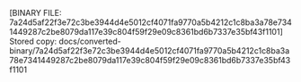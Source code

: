 [BINARY FILE: 7a24d5af22f3e72c3be3944d4e5012cf4071fa9770a5b4212c1c8ba3a78e7341449287c2be8079da117e39c804f59f29e09c8361bd6b7337e35bf43f1101]
Stored copy: docs/converted-binary/7a24d5af22f3e72c3be3944d4e5012cf4071fa9770a5b4212c1c8ba3a78e7341449287c2be8079da117e39c804f59f29e09c8361bd6b7337e35bf43f1101
